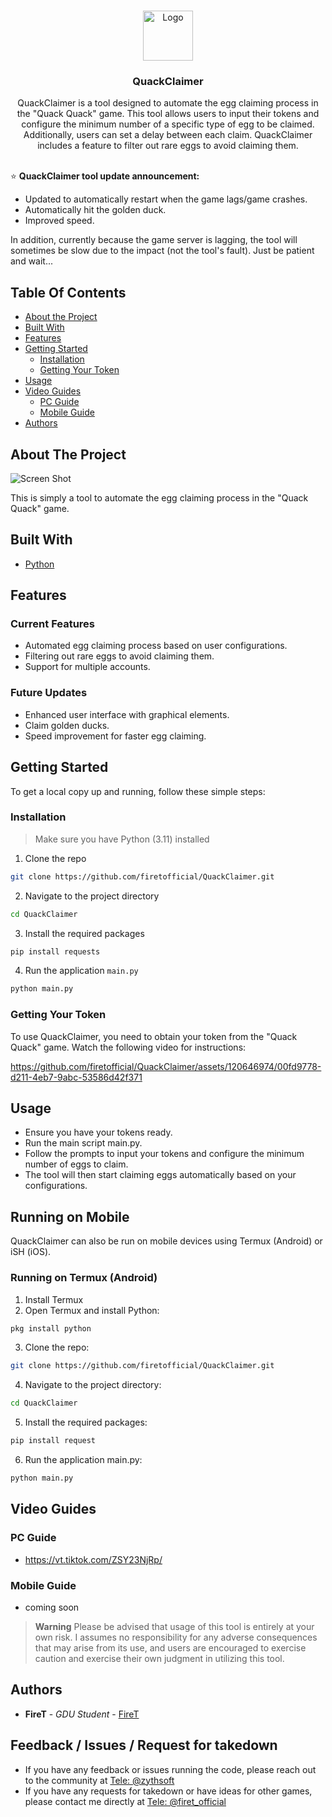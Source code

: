 <br/>
<p align="center">
  <a href="https://github.com/firetofficial/QuackClaimer">
    <img src="https://i.imgur.com/nyW0Jbe.jpeg" alt="Logo" width="80" height="80">
  </a>
  <h3 align="center">QuackClaimer</h3>

  <p align="center">
    QuackClaimer is a tool designed to automate the egg claiming process in the "Quack Quack" game. This tool allows users to input their tokens and configure the minimum number of a specific type of egg to be claimed. Additionally, users can set a delay between each claim. QuackClaimer includes a feature to filter out rare eggs to avoid claiming them.
    <br/>
    <br/>
  </p>
</p>

⭐️ **QuackClaimer tool update announcement:**

- Updated to automatically restart when the game lags/game crashes.
- Automatically hit the golden duck.
- Improved speed.

In addition, currently because the game server is lagging, the tool will sometimes be slow due to the impact (not the tool's fault). Just be patient and wait...

## Table Of Contents

* [About the Project](#about-the-project)
* [Built With](#built-with)
* [Features](#features)
* [Getting Started](#getting-started)
  * [Installation](#installation)
  * [Getting Your Token](#getting-your-token)
* [Usage](#usage)
* [Video Guides](#video-guides)
  * [PC Guide](#pc-guide)
  * [Mobile Guide](#mobile-guide)
* [Authors](#authors)

## About The Project

![Screen Shot](https://i.imgur.com/hASRbLM.png)

This is simply a tool to automate the egg claiming process in the "Quack Quack" game. 

## Built With

- [Python](https://www.python.org/)
  
## Features

### Current Features
- Automated egg claiming process based on user configurations.
- Filtering out rare eggs to avoid claiming them.
- Support for multiple accounts.

### Future Updates
- Enhanced user interface with graphical elements.
- Claim golden ducks.
- Speed improvement for faster egg claiming.
  
## Getting Started

To get a local copy up and running, follow these simple steps:

### Installation
> Make sure you have Python (3.11) installed
1. Clone the repo

```sh
git clone https://github.com/firetofficial/QuackClaimer.git
```

2. Navigate to the project directory

```sh
cd QuackClaimer
```

3. Install the required packages

```sh
pip install requests
```
4. Run the application `main.py`

```sh
python main.py
```

### Getting Your Token
To use QuackClaimer, you need to obtain your token from the "Quack Quack" game. Watch the following video for instructions:


https://github.com/firetofficial/QuackClaimer/assets/120646974/00fd9778-d211-4eb7-9abc-53586d42f371


## Usage
- Ensure you have your tokens ready.
- Run the main script main.py.
- Follow the prompts to input your tokens and configure the minimum number of eggs to claim.
- The tool will then start claiming eggs automatically based on your configurations.
  
## Running on Mobile
QuackClaimer can also be run on mobile devices using Termux (Android) or iSH (iOS).

### Running on Termux (Android)
1. Install Termux
2. Open Termux and install Python:
```sh
pkg install python
```
3. Clone the repo:
```sh
git clone https://github.com/firetofficial/QuackClaimer.git
```
4. Navigate to the project directory:
```sh
cd QuackClaimer
```
5. Install the required packages:
```sh
pip install request
```
6. Run the application main.py:
```sh
python main.py
```
## Video Guides
### PC Guide 
- https://vt.tiktok.com/ZSY23NjRp/
### Mobile Guide
- coming soon


> **Warning**
> Please be advised that usage of this tool is entirely at your own risk. I assumes no responsibility for any adverse consequences that may arise from its use, and users are encouraged to exercise caution and exercise their own judgment in utilizing this tool.

## Authors

* **FireT** - *GDU Student* - [FireT](https://github.com/firetofficial)


## Feedback / Issues / Request for takedown
- If you have any feedback or issues running the code, please reach out to the community at [Tele: @zythsoft](https://t.me/zythsoft)
- If you have any requests for takedown or have ideas for other games, please contact me directly at [Tele: @firet_official](https://t.me/firet_official)

